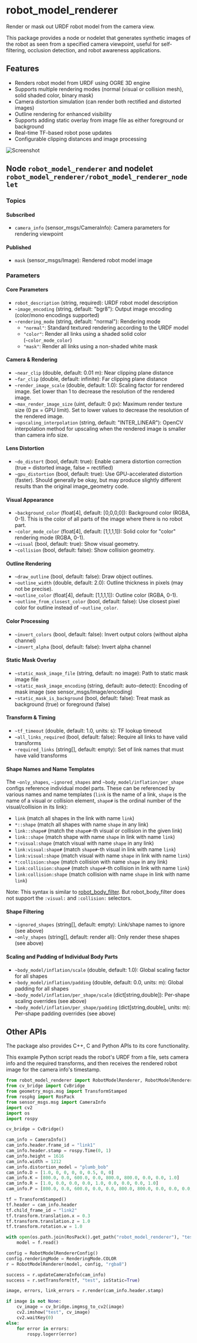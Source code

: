 # robot\_model\_renderer

Render or mask out URDF robot model from the camera view.

This package provides a node or nodelet that generates synthetic images of the robot as seen from a specified camera
viewpoint, useful for self-filtering, occlusion detection, and robot awareness applications.

## Features

- Renders robot model from URDF using OGRE 3D engine
- Supports multiple rendering modes (normal (visual or collision mesh), solid shaded color, binary mask)
- Camera distortion simulation (can render both rectified and distorted images)
- Outline rendering for enhanced visibility
- Supports adding static overlay from image file as either foreground or background
- Real-time TF-based robot pose updates
- Configurable clipping distances and image processing

![Screenshot](doc/screenshot.png)

## Node `robot_model_renderer` and nodelet `robot_model_renderer/robot_model_renderer_nodelet`

### Topics

#### Subscribed
- `camera_info` (sensor_msgs/CameraInfo): Camera parameters for rendering viewpoint

#### Published
- `mask` (sensor_msgs/Image): Rendered robot model image

### Parameters

#### Core Parameters

- `robot_description` (string, required): URDF robot model description
- `~image_encoding` (string, default: "bgr8"): Output image encoding (color/mono encodings supported)
- `~rendering_mode` (string, default: "normal"): Rendering mode
  - `"normal"`: Standard textured rendering according to the URDF model
  - `"color"`: Render all links using a shaded solid color (`~color_mode_color`)
  - `"mask"`: Render all links using a non-shaded white mask

#### Camera & Rendering

- `~near_clip` (double, default: 0.01 m): Near clipping plane distance
- `~far_clip` (double, default: infinite): Far clipping plane distance
- `~render_image_scale` (double, default: 1.0): Scaling factor for rendered image. Set lower than 1 to decrease the
                                                resolution of the rendered image.
- `~max_render_image_size` (uint, default: 0 px): Maximum render texture size (0 px = GPU limit). Set to lower
                                                  values to decrease the resolution of the rendered image.
- `~upscaling_interpolation` (string, default: "INTER_LINEAR"): OpenCV interpolation method for upscaling when the
                                                                rendered image is smaller than camera info size.

#### Lens Distortion

- `~do_distort` (bool, default: true): Enable camera distortion correction (true = distorted image, false = rectified)
- `~gpu_distortion` (bool, default: true): Use GPU-accelerated distortion (faster). Should generally be okay, but may
                                           produce slightly different results than the original image_geometry code.

#### Visual Appearance

- `~background_color` (float[4], default: [0,0,0,0]): Background color (RGBA, 0-1). This is the color of all parts of
                                                      the image where there is no robot part.
- `~color_mode_color` (float[4], default: [1,1,1,1]): Solid color for "color" rendering mode (RGBA, 0-1).
- `~visual` (bool, default: true): Show visual geometry.
- `~collision` (bool, default: false): Show collision geometry.

#### Outline Rendering

- `~draw_outline` (bool, default: false): Draw object outlines.
- `~outline_width` (double, default: 2.0): Outline thickness in pixels (may not be precise).
- `~outline_color` (float[4], default: [1,1,1,1]): Outline color (RGBA, 0-1).
- `~outline_from_closest_color` (bool, default: false): Use closest pixel color for outline instead of `~outline_color`.

#### Color Processing

- `~invert_colors` (bool, default: false): Invert output colors (without alpha channel)
- `~invert_alpha` (bool, default: false): Invert alpha channel

#### Static Mask Overlay

- `~static_mask_image_file` (string, default: no image): Path to static mask image file
- `~static_mask_image_encoding` (string, default: auto-detect): Encoding of mask image (see sensor_msgs/Image/encoding)
- `~static_mask_is_background` (bool, default: false): Treat mask as background (true) or foreground (false)

#### Transform & Timing

- `~tf_timeout` (double, default: 1.0, units: s): TF lookup timeout
- `~all_links_required` (bool, default: false): Require all links to have valid transforms
- `~required_links` (string[], default: empty): Set of link names that must have valid transforms

#### Shape Names and Name Templates

The `~only_shapes`, `~ignored_shapes` and `~body_model/inflation/per_shape` configs reference individual model parts.
These can be referenced by various names and name templates (`link` is the name of a link, `shape` is the name of a
visual or collision element, `shape#` is the ordinal number of the visual/collision in its link):

- `link` (match all shapes in the link with name `link`)
- `*::shape` (match all shapes with name `shape` in any link)
- `link::shape#` (match the `shape#`-th visual or collision in the given link)
- `link::shape` (match shape with name `shape` in link with name `link`)
- `*:visual:shape` (match visual with name `shape` in any link)
- `link:visual:shape#` (match `shape#`-th visual in link with name `link`)
- `link:visual:shape` (match visual with name `shape` in link with name `link`)
- `*:collision:shape` (match collision with name `shape` in any link)
- `link:collision:shape#` (match `shape#`-th collision in link with name `link`)
- `link:collision:shape` (match collision with name `shape` in link with name `link`)

Note: This syntax is similar to [robot_body_filter](https://github.com/peci1/robot_body_filter). But robot_body_filter
does not support the `:visual:` and `:collision:` selectors.

#### Shape Filtering

- `~ignored_shapes` (string[], default: empty): Link/shape names to ignore (see above)
- `~only_shapes` (string[], default: render all): Only render these shapes (see above)

#### Scaling and Padding of Individual Body Parts

- `~body_model/inflation/scale` (double, default: 1.0): Global scaling factor for all shapes
- `~body_model/inflation/padding` (double, default: 0.0, units: m): Global padding for all shapes
- `~body_model/inflation/per_shape/scale` (dict[string,double]): Per-shape scaling overrides (see above)
- `~body_model/inflation/per_shape/padding` (dict[string,double], units: m): Per-shape padding overrides (see above)

## Other APIs

The package also provides C++, C and Python APIs to its core functionality.

This example Python script reads the robot's URDF from a file, sets camera info and the required transforms, and then
receives the rendered robot image for the camera info's timestamp.

```python
from robot_model_renderer import RobotModelRenderer, RobotModelRendererConfig, RenderingMode
from cv_bridge import CvBridge
from geometry_msgs.msg import TransformStamped
from rospkg import RosPack
from sensor_msgs.msg import CameraInfo
import cv2
import os
import rospy

cv_bridge = CvBridge()

cam_info = CameraInfo()
cam_info.header.frame_id = "link1"
cam_info.header.stamp = rospy.Time(0, 1)
cam_info.height = 1616
cam_info.width = 1212
cam_info.distortion_model = "plumb_bob"
cam_info.D = [1.0, 0, 0, 0, 0, 0.5, 0, 0]
cam_info.K = [800.0, 0.0, 600.0, 0.0, 800.0, 800.0, 0.0, 0.0, 1.0]
cam_info.R = [1.0, 0.0, 0.0, 0.0, 1.0, 0.0, 0.0, 0.0, 1.0]
cam_info.P = [800.0, 0.0, 600.0, 0.0, 0.0, 800.0, 800.0, 0.0, 0.0, 0.0, 1.0, 0.0]

tf = TransformStamped()
tf.header = cam_info.header
tf.child_frame_id = "link2"
tf.transform.translation.x = 0.3
tf.transform.translation.z = 1.0
tf.transform.rotation.w = 1.0

with open(os.path.join(RosPack().get_path("robot_model_renderer"), "test", "robot.urdf"), 'r') as f:
    model = f.read()

config = RobotModelRendererConfig()
config.renderingMode = RenderingMode.COLOR
r = RobotModelRenderer(model, config, "rgba8")

success = r.updateCameraInfo(cam_info)
success = r.setTransform(tf, "test", isStatic=True)

image, errors, link_errors = r.render(cam_info.header.stamp)

if image is not None:
    cv_image = cv_bridge.imgmsg_to_cv2(image)
    cv2.imshow("test", cv_image)
    cv2.waitKey(0)
else:
    for error in errors:
        rospy.logerr(error)
```

